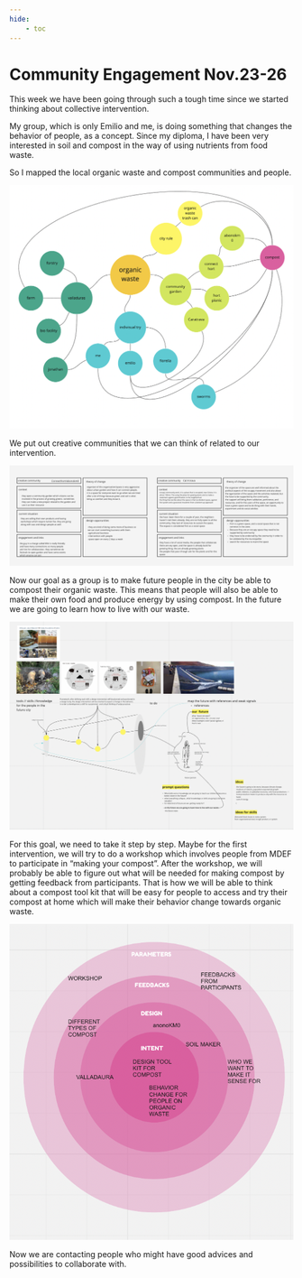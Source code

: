 ```yaml
---
hide:
    - toc
---
```


**Community Engagement Nov.23-26**
===============

This week we have been going through such a tough time since we started thinking about collective intervention.

My group, which is only Emilio and me, is doing something that changes the behavior of people, as a concept. Since my diploma, I have been very interested in soil and compost in the way of using nutrients from food waste.

So I mapped the local organic waste and compost communities and people.

![](../images/communityengagement/map.jpg)

We put out creative communities that we can think of related to our intervention.

![](../images/communityengagement/cc.jpg)

Now our goal as a group is to make future people in the city be able to compost their organic waste. This means that people will also be able to make their own food and produce energy by using compost. In the future we are going to learn how to live with our waste.

![](../images/communityengagement/future.jpg)

For this goal, we need to take it step by step. Maybe for the first intervention, we will try to do a workshop which involves people from MDEF to participate in “making your compost”. After the workshop, we will probably be able to figure out what will be needed for making compost by getting feedback from participants. That is how we will be able to think about a compost tool kit that will be easy for people to access and try their compost at home which will make their behavior change towards organic waste.

![](../images/communityengagement/intent.jpg)

Now we are contacting people who might have good advices and possibilities to collaborate with.


